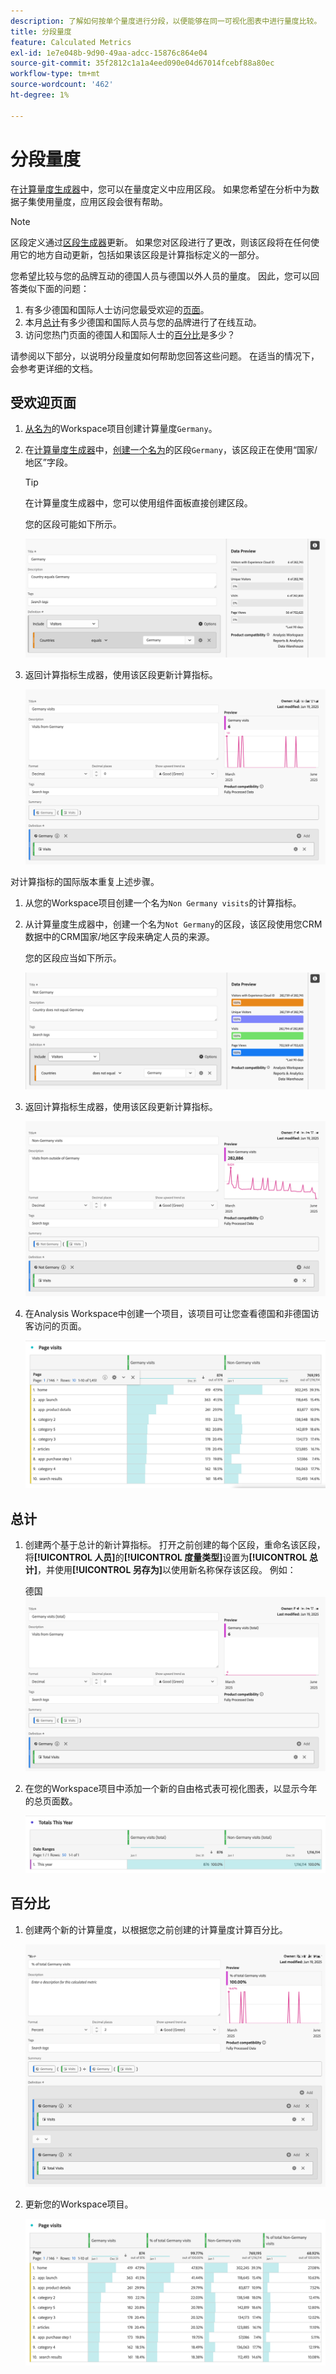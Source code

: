```yaml
---
description: 了解如何按单个量度进行分段，以便能够在同一可视化图表中进行量度比较。
title: 分段量度
feature: Calculated Metrics
exl-id: 1e7e048b-9d90-49aa-adcc-15876c864e04
source-git-commit: 35f2812c1a1a4eed090e04d67014fcebf88a80ec
workflow-type: tm+mt
source-wordcount: '462'
ht-degree: 1%

---
```


# 分段量度

在[计算量度生成器](cm-build-metrics.md#definition-builder)中，您可以在量度定义中应用区段。 如果您希望在分析中为数据子集使用量度，应用区段会很有帮助。

>[!NOTE]
>
>区段定义通过[区段生成器](/help/components/segmentation/segmentation-workflow/seg-build.md)更新。 如果您对区段进行了更改，则该区段将在任何使用它的地方自动更新，包括如果该区段是计算指标定义的一部分。
>

您希望比较与您的品牌互动的德国人员与德国以外人员的量度。 因此，您可以回答类似下面的问题：

1. 有多少德国和国际人士访问您最受欢迎的[页面](#popular-pages)。
1. 本月[总计](#totals)有多少德国和国际人员与您的品牌进行了在线互动。
1. 访问您热门页面的德国人和国际人士的[百分比](#percentages)是多少？

请参阅以下部分，以说明分段量度如何帮助您回答这些问题。 在适当的情况下，会参考更详细的文档。

## 受欢迎页面

1. [从名为](../cm-workflow.md)的Workspace项目创建计算量度`Germany`。
1. 在[计算量度生成器](cm-build-metrics.md)中，[创建一个名为](/help/components/segmentation/segmentation-workflow/seg-build.md)的区段`Germany`，该区段正在使用“国家/地区”字段。

   >[!TIP]
   >
   >在计算量度生成器中，您可以使用组件面板直接创建区段。
   >   

   您的区段可能如下所示。

   ![区段德国](assets/segment-germany.png)

1. 返回计算指标生成器，使用该区段更新计算指标。

   ![计算量度Germany](assets/germany-visits.png)

对计算指标的国际版本重复上述步骤。

1. 从您的Workspace项目创建一个名为`Non Germany visits`的计算指标。
1. 从计算量度生成器中，创建一个名为`Not Germany`的区段，该区段使用您CRM数据中的CRM国家/地区字段来确定人员的来源。

   您的区段应当如下所示。

   ![区段德国](assets/segment-not-germany.png)

1. 返回计算指标生成器，使用该区段更新计算指标。

   ![计算量度Germany](assets/non-germany-visits.png)


1. 在Analysis Workspace中创建一个项目，该项目可让您查看德国和非德国访客访问的页面。

   ![Workspace自由格式表可视化图表，显示德语人员与国际人员](assets/workspace-german-vs-international.png)


## 总计

1. 创建两个基于总计的新计算指标。 打开之前创建的每个区段，重命名该区段，将&#x200B;**[!UICONTROL 人员]**&#x200B;的&#x200B;**[!UICONTROL 度量类型]**&#x200B;设置为&#x200B;**[!UICONTROL 总计]**，并使用&#x200B;**[!UICONTROL 另存为]**&#x200B;以使用新名称保存该区段。 例如：

   德国![总量度](assets/calculated-metric-germany-total.png)

1. 在您的Workspace项目中添加一个新的自由格式表可视化图表，以显示今年的总页面数。

   ![Workspace自由格式表可视化图表，显示德语人员与国际人员总数](assets/workspace-german-vs-international-totals.png)


## 百分比

1. 创建两个新的计算量度，以根据您之前创建的计算量度计算百分比。

   ![Workspace自由格式表可视化图表显示德语人员与国际总人员百分比](assets/calculated-metric-germany-total-percentage.png)


1. 更新您的Workspace项目。

   ![Workspace自由格式表可视化图表，显示德语人员与国际人员总数](assets/workspace-german-vs-international-totals-percentage.png)

